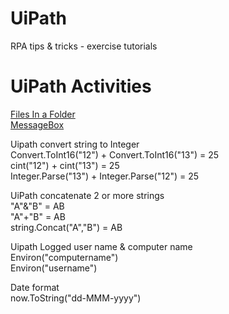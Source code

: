 # UiPath
RPA tips &amp; tricks - exercise tutorials

# UiPath Activities
[Files In a Folder](https://github.com/vikasrawat13/UiPath_RPA/tree/master/Files%20In%20a%20Folder)<br/>
[MessageBox](https://github.com/vikasrawat13/UiPath_RPA/tree/master/MessageBox)

Uipath convert string to Integer<br>
Convert.ToInt16("12") + Convert.ToInt16("13") = 25<br>
cint("12") + cint("13") = 25<br>
Integer.Parse("13") + Integer.Parse("12") = 25<br>

UiPath concatenate 2 or more strings<br>
"A"&"B" = AB<br>
"A"+"B" = AB<br>
string.Concat("A","B") = AB<br>

Uipath Logged user name & computer name<br>
Environ("computername")<br>
Environ("username")<br>

Date format<br>
now.ToString("dd-MMM-yyyy")<br>
